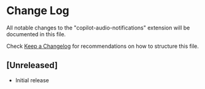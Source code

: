 # Change Log

All notable changes to the "copilot-audio-notifications" extension will be documented in this file.

Check [Keep a Changelog](http://keepachangelog.com/) for recommendations on how to structure this file.

## [Unreleased]

- Initial release